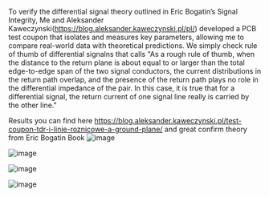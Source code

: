 To verify the differential signal theory outlined in Eric Bogatin’s Signal Integrity, Me and Aleksander Kaweczynski(https://blog.aleksander.kaweczynski.pl/pl/) developed a PCB test coupon that isolates and measures key parameters, allowing me to compare real-world data with theoretical predictions. 
We simply check rule of thumb of differential signalns that calls 
"As a rough rule of thumb, when the distance to the return plane is
about equal to or larger than the total edge-to-edge span of the two signal
conductors, the current distributions in the return path overlap, and the
presence of the return path plays no role in the differential impedance of
the pair. In this case, it is true that for a differential signal, the return current
of one signal line really is carried by the other line." 

Results you can find here https://blog.aleksander.kaweczynski.pl/test-coupon-tdr-i-linie-roznicowe-a-ground-plane/
and great confirm theory from Eric Bogatin Book
![image](https://github.com/user-attachments/assets/bdddac03-11bb-4029-9179-cd5b17636acc)

![image](https://github.com/user-attachments/assets/6154b2c5-a839-4ba3-a4b6-c8dbcb12fc51)

![image](https://github.com/user-attachments/assets/99235eec-de84-4291-808a-7da2b8737abc)


![image](https://github.com/user-attachments/assets/550642ad-75c4-4b7a-9d41-f987ba559dfb)
